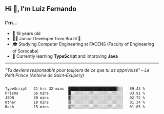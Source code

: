 <h2>Hi 👋, I'm Luiz Fernando</h2>

### I'm...
* 🤟 18 years old
* 👨‍💻 Junior Developer from Brazil 💚
* 🎓 Studying Computer Engineering at FACENS (Faculty of Engineering of Sorocaba)
* 🔭 Currently learning **TypeScript** and improving **Java**

---

_"Tu deviens responsable pour toujours de ce que tu as apprivoisé" – Le Petit Prince (Antoine de Saint-Exupéry)_

##

<!--START_SECTION:waka-->

```txt
TypeScript   21 hrs 32 mins  ██████████████████████▒░░   89.43 %
Prisma       56 mins         █░░░░░░░░░░░░░░░░░░░░░░░░   03.91 %
JSON         39 mins         ▓░░░░░░░░░░░░░░░░░░░░░░░░   02.72 %
Other        19 mins         ▒░░░░░░░░░░░░░░░░░░░░░░░░   01.34 %
Bash         15 mins         ▒░░░░░░░░░░░░░░░░░░░░░░░░   01.05 %
```

<!--END_SECTION:waka-->
